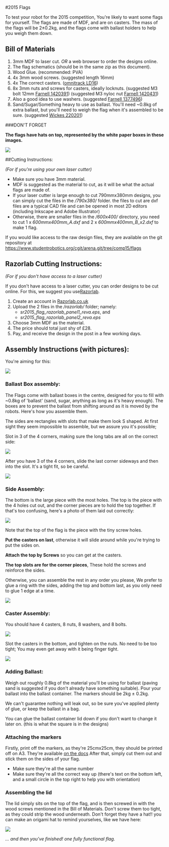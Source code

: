 #2015 Flags

To test your robot for the 2015 competition, You're likely to want some flags for yourself. The flags are made of MDF, and are on casters. The mass of the flags will be 2±0.2kg, and the flags come with ballast holders to help you weigh them down.

## Bill of Materials

1. 3mm MDF to laser cut.
*OR* a web browser to order the designs online.
2. The flag schematics (should be in the same zip as this document).
3. Wood Glue.
	(recommended: PVA)
4. 4x 3mm wood screws.
	(suggested length 16mm)
5. 4x The correct casters. ([omnitrack LD16](http://www.omnitrack.co.uk/lightduty/saturn-type-ball-units-LD-m.php))
6. 8x 3mm nuts and screws for casters, ideally locknuts.
	(suggested M3 bolt 12mm [Farnell 1420391](http://uk.farnell.com/1420391))
	(suggested M3 nyloc nut [Farnell 1420431](http://uk.farnell.com/1420431))
7. Also a good idea to use washers.
	(suggested [Farnell 1377496](http://uk.farnell.com/1377496))
8. Sand/Sugar/Something heavy to use as ballast. You'll need ~0.8kg of extra ballast, but you'll need to weigh the flag when it's assembled to be sure.
(suggested [Wickes 220201](http://www.wickes.co.uk/Wickes-Block-Paving-Sand-Major-Bag/p/220201))

###DON'T FORGET

**The flags have hats on top, represented by the white paper boxes in these images.**

![](photos/flag_assembled_1.jpg)

##Cutting Instructions:

*(For if you're using your own laser cutter)*

* Make sure you have 3mm material.
* MDF is suggested as the material to cut, as it will be what the actual flags are made of.
* If your laser cutter is large enough to cut 790mmx380mm designs, you can simply cut the files in the */790x380/* folder. the files to cut are dxf files are a typical CAD file and can be opened in most 2D editors (including Inkscape and Adobe Illustrator)
* Otherwise, there are smaller files in the */600x400/* directory, you need to cut 1 x *600mmx400mm_A.dxf* and 2 x *600mmx400mm_B_x2.dxf* to make 1 flag.

If you would like access to the raw design files, they are available on the git repository at <https://www.studentrobotics.org/cgit/arena.git/tree/comp15/flags>

## Razorlab Cutting Instructions:

*(For if you don't have access to a laser cutter)*

If you don't have access to a laser cutter, you can order designs to be cut online. For this, we suggest you use[Razorlab](http://www.razorlab.co.uk/make-a-product/).
1. Create an account in [Razorlab.co.uk](http://www.razorlab.co.uk/make-a-product/)
2. Upload the 2 files in the */razorlab/* folder; namely:
	- *sr2015_flag_razorlab_panel1_reva.eps*, and
	- *sr2015_flag_razorlab_panel2_reva.eps*
3. Choose 3mm MDF as the material.
4. The price should total just shy of £28.
5. Pay, and receive the design in the post in a few working days.

## Assembly Instructions (with pictures):

You're aiming for this:

![](photos/flag_top_off.jpg)

### Ballast Box assembly:

The Flags come with ballast boxes in the centre, designed for you to fill with ~0.8kg of 'ballast' (sand, sugar, anything as long as it's heavy enough). The boxes are to prevent the ballast from shifting around as it is moved by the robots. Here's how you assemble them.

The sides are rectangles with slots that make them look S shaped. At first sight they seem impossible to assemble, but we assure you it's possible;

Slot in 3 of the 4 corners, making sure the long tabs are all on the correct side:

![](photos/flag_ballast_container_side_on.jpg)

After you have 3 of the 4 corners, slide the last corner sideways and then into the slot. It's a tight fit, so be careful.

![](photos/flag_ballast_container_assembly.jpg)

### Side Assembly:

The bottom is the large piece with the most holes. The top is the piece with the 4 holes cut out, and the corner pieces are to hold the top together. If that's too confusing, here's a photo of them laid out correctly:

![](photos/flag_net.jpg)

Note that the top of the flag is the piece with the tiny screw holes.

**Put the casters on last**, otherwise it will slide around while you're trying to put the sides on.

**Attach the top by Screws** so you can get at the casters.

**The top slots are for the corner pieces**, These hold the screws and reinforce the sides.

Otherwise, you can assemble the rest in any order you please,
We prefer to glue a ring with the sides, adding the top and bottom last, as you only need to glue 1 edge at a time.

![](photos/flag_side_glued.jpg)

### Caster Assembly:

You should have 4 casters, 8 nuts, 8 washers, and 8 bolts.


![](photos/caster_bits_needed.jpg)

Slot the casters in the bottom, and tighten on the nuts. No need to be too tight;
 You may even get away with it being finger tight.

![](photos/flag_casters_on.jpg)

### Adding Ballast:

Weigh out roughly 0.8kg of the material you'll be using for ballast (paving sand is suggested if you don't already have something suitable). Pour your ballast into the ballast container. The markers should be 2kg ± 0.2kg.

We can't guarantee nothing will leak out, so be sure you've applied plenty of glue, or keep the ballast in a bag.

You can glue the ballast container lid down if you don't want to change it later on. (this is what the square is in the designs)

### Attaching the markers
Firstly, print off the markers, as they're 25cmx25cm, they should be printed off on A3. They're available [on the docs](https://www.studentrobotics.org/docs/programming/sr/vision/markers) After that, simply cut them out and stick them on the sides of your flag. 

* Make sure they're all the same number
* Make sure they're all the correct way up (there's text on the bottom left, and a small circle in the top right to help you with orientation)

### Assembling the lid
The lid simply sits on the top of the flag, and is then screwed in with the wood screws mentioned in the Bill of Materials. Don't screw them too tight, as they could strip the wood underneath.
Don't forget they have a hat!! you can make an origami hat to remind yourselves, like we have here:

![](photos/flag_assembled_2.jpg)

*... and then you've finished! one fully functional flag.*
